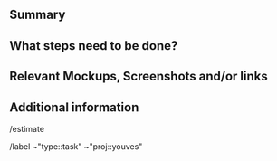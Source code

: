 <!---
1. Before opening a new issue, make sure it isn't a duplicate.

2. Include the name of the affected component, eg: account-transaction-list or scan-address

3. Fill all proposed paragraphs (even with NA, if nothing available)
--->

## Summary

<!--- Summarize the task concisely. --->

## What steps need to be done?

<!--- If it makes sense, list all necessary steps as a tasklist with checkboxes. --->

## Relevant Mockups, Screenshots and/or links

<!--- Paste or link any relevant mockups or screenshot that help to solve the task. --->

## Additional information

<!--- anything that might be important for whoever works with this issue.  --->

<!--- --------------------------------------------------- --->

<!--- if you already know, please add an estimate eg. 2h or 1d, else leave it as it is--->

/estimate

<!--- these standard labels will be added to this issue, leave it as it is --->

/label ~"type::task" ~"proj::youves"
